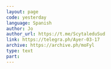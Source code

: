 ```yaml
---
layout: page
code: yesterday
language: Spanish
author: Jo
author_url: https://t.me/ScytaleduSud
link: https://telegra.ph/Ayer-03-17
archive: https://archive.ph/moFyl
type: text
part: 
---
```

